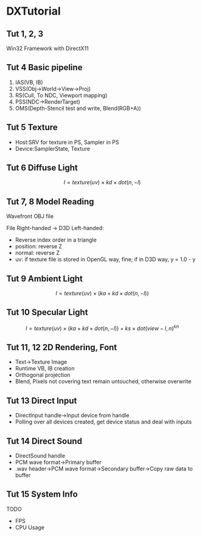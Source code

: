 # DXTutorial

## Tut 1, 2, 3

Win32 Framework with DirectX11

## Tut 4 Basic pipeline

1. IAS(VB, IB)
2. VSS(Obj->World->View->Proj)
3. RS(Cull, To NDC, Viewport mapping)
4. PSS(NDC->RenderTarget)
5. OMS(Depth-Stencil test and write, Blend(RGB+A))

## Tut 5 Texture

- Host:SRV for texture in PS, Sampler in PS
- Device:SamplerState, Texture

## Tut 6 Diffuse Light

$$I=texture(uv)\times kd\times dot(n, -l)$$

## Tut 7, 8 Model Reading

Wavefront OBJ file

File Right-handed -> D3D Left-handed:

- Reverse index order in a triangle
- position: reverse Z
- normal: reverse Z
- uv: if texture file is stored in OpenGL way, fine; if in D3D way, y = 1.0 - y

## Tut 9 Ambient Light

$$I=texture(uv)\times (ka+kd\times dot(n, -l))$$

## Tut 10 Specular Light

$$I=texture(uv)\times (ka+kd\times dot(n, -l))+ks\times dot(view-l,n)^{kn}$$

## Tut 11, 12 2D Rendering, Font

- Text->Texture Image
- Runtime VB, IB creation
- Orthogonal projection
- Blend, Pixels not covering text remain untouched, otherwise overwrite

## Tut 13 Direct Input

- DirectInput handle->Input device from handle
- Polling over all devices created, get device status and deal with inputs

## Tut 14 Direct Sound

- DirectSound handle
- PCM wave format->Primary buffer
- .wav header->PCM wave format->Secondary buffer->Copy raw data to buffer

## Tut 15 System Info

TODO

- FPS
- CPU Usage
